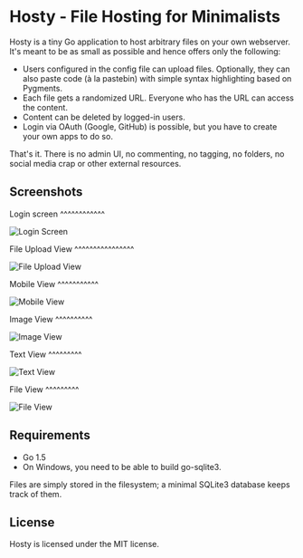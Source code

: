 Hosty - File Hosting for Minimalists
====================================

Hosty is a tiny Go application to host arbitrary files on your own webserver.
It's meant to be as small as possible and hence offers only the following:

* Users configured in the config file can upload files. Optionally, they can
  also paste code (à la pastebin) with simple syntax highlighting based on
  Pygments.
* Each file gets a randomized URL. Everyone who has the URL can access the
  content.
* Content can be deleted by logged-in users.
* Login via OAuth (Google, GitHub) is possible, but you have to create your own
  apps to do so.

That's it. There is no admin UI, no commenting, no tagging, no folders, no
social media crap or other external resources.

Screenshots
-----------

Login screen
^^^^^^^^^^^^

![Login Screen](https://h.xrstf.de/f/rrieyu2t8r9yfxic0wxp/raw)

File Upload View
^^^^^^^^^^^^^^^^

![File Upload View](https://h.xrstf.de/f/2fuoc5ib65xqdlnhlyha/raw)

Mobile View
^^^^^^^^^^^

![Mobile View](https://h.xrstf.de/f/7lyaghbie1x3eyimz246/raw)

Image View
^^^^^^^^^^

![Image View](https://h.xrstf.de/f/m1oieblh3vbuomzecbsl/raw)

Text View
^^^^^^^^^

![Text View](https://h.xrstf.de/f/7o98vlmqbmel375l1dpf/raw)

File View
^^^^^^^^^

![File View](https://h.xrstf.de/f/119dzazb10d7ht3uk8mz/raw)

Requirements
------------

* Go 1.5
* On Windows, you need to be able to build go-sqlite3.

Files are simply stored in the filesystem; a minimal SQLite3 database keeps track
of them.

License
-------

Hosty is licensed under the MIT license.
